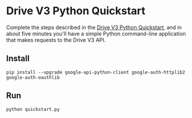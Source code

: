 # Drive V3 Python Quickstart

Complete the steps described in the [Drive V3 Python Quickstart](
https://developers.google.com/drive/v3/web/quickstart/python), and in
about five minutes you'll have a simple Python command-line application that
makes requests to the Drive V3 API.

## Install

```
pip install --upgrade google-api-python-client google-auth-httplib2 google-auth-oauthlib
```

## Run

```
python quickstart.py
```
